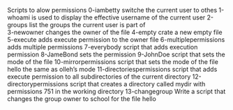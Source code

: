 Scripts to alow permissions
0-iambetty switche the current user to othes
1-whoami  is used to display the effective username of the current user
2-groups list the groups the current user is part of  
3-newowner changes the owner of the file
4-empty crate a new empty file
5-execute adds execute permission to the owner file
6-multiplepermissions adds multiple permissions
7-everybody script that adds execution permission
8-JameBond sets the permission
9-JohnDoe script that sets the mode of the file
10-mirrorpermissions script that sets the mode of the file hello the same as olleh’s mode
11-directoriespermissions script that adds execute permission to all subdirectories of the current directory
12-directorypermissions script that creates a directory called mydir with permissions 751 in the working directory
13-changegroup Write a script that changes the group owner to school for the file hello
